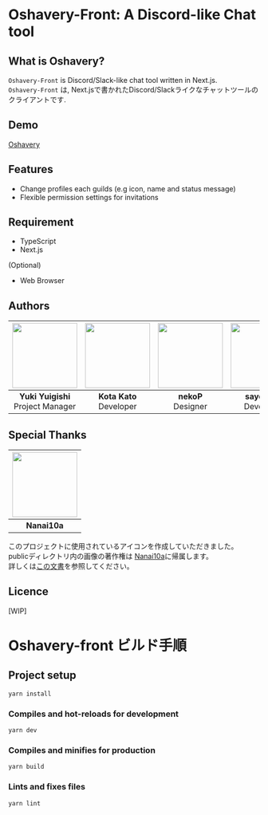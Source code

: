 # Oshavery-Front: A Discord-like Chat tool  

## What is Oshavery?  

`Oshavery-Front` is Discord/Slack-like chat tool written in Next.js.  
`Oshavery-Front` は, Next.jsで書かれたDiscord/Slackライクなチャットツールのクライアントです.   

## Demo  

<a href="https://oshavery-app.net">Oshavery</a>
## Features  

- Change profiles each guilds (e.g icon, name and status message) 
- Flexible permission settings for invitations

## Requirement  

- TypeScript  
- Next.js  

(Optional)  
- Web Browser  

<!-- ## Usage  -->



<!-- ## Anythig else... -->  

## Authors  
|  <a href="https://github.com/YukiYuigishi"><img src="https://github.com/YukiYuigishi.png" width="130px"></a> | <a href="https://github.com/kato-k"><img src="https://github.com/kat0h.png" width="130px"></a> | <a href="https://github.com/cv-neko"><img src="https://github.com/cv-neko.png" width="130px"></a> | <a href="https://github.com/sayoi341"><img src="https://github.com/sayoi341.png" width="130px"></a> |
| :--------: | :--------: | :--------: | :---: |
| **Yuki Yuigishi**<br>Project Manager | **Kota Kato**<br>Developer | **nekoP**<br>Designer | **sayoi341**<br>Developer |

## Special Thanks
| <a href="https://github.com/nanai10a"><img src="https://github.com/Nanai10a.png" width="130px"/></a> |
| :--------:|
| **Nanai10a**|

このプロジェクトに使用されているアイコンを作成していただきました。  
publicディレクトリ内の画像の著作権は [Nanai10a](@Nanai10a)に帰属します。  
詳しくは[この文書](https://github.com/Undecided-Discord/Oshavery-Front/issues/203)を参照してください。  
## Licence  

[WIP]  

# Oshavery-front ビルド手順  

## Project setup  

```
yarn install
```

### Compiles and hot-reloads for development  

```
yarn dev
```

### Compiles and minifies for production  

```
yarn build
```

### Lints and fixes files  

```
yarn lint
```
